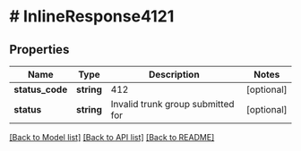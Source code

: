 # # InlineResponse4121

## Properties

Name | Type | Description | Notes
------------ | ------------- | ------------- | -------------
**status_code** | **string** | 412 | [optional]
**status** | **string** | Invalid trunk group submitted for | [optional]

[[Back to Model list]](../../README.md#models) [[Back to API list]](../../README.md#endpoints) [[Back to README]](../../README.md)

